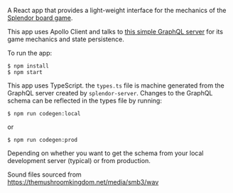 A React app that provides a light-weight interface for the mechanics of the [Splendor board game](https://en.wikipedia.org/wiki/Splendor_(game)).

This app uses Apollo Client and talks to [this simple GraphQL server](https://github.com/daniman/splendor-server) for its game mechanics and state persistence.

To run the app:
```
$ npm install
$ npm start
```

This app uses TypeScript. the `types.ts` file is machine generated from the GraphQL server created by `splendor-server`. Changes to the GraphQL schema can be reflected in the types file by running:

```
$ npm run codegen:local
```
or
```
$ npm run codegen:prod
```
Depending on whether you want to get the schema from your local development server (typical) or from production.

Sound files sourced from https://themushroomkingdom.net/media/smb3/wav
